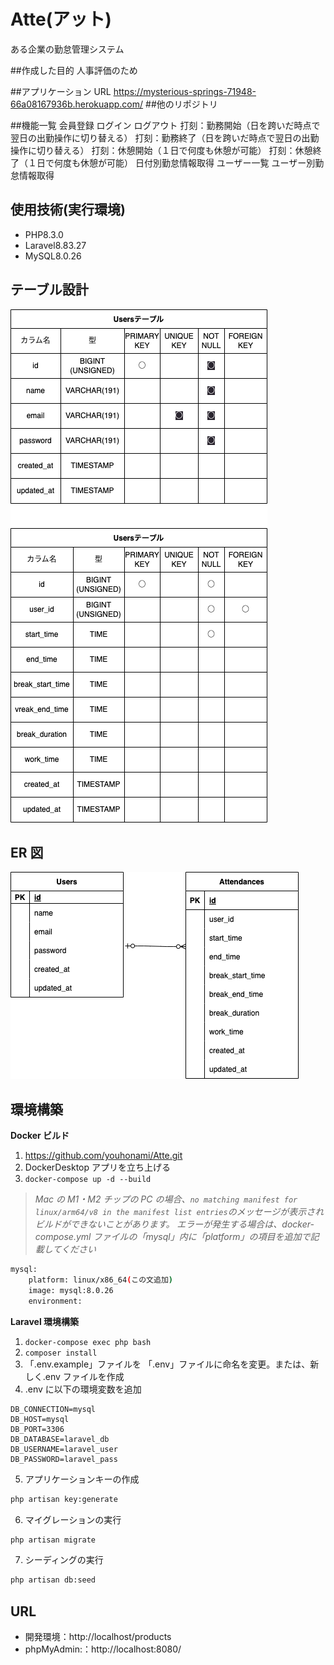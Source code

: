 # Atte(アット)

ある企業の勤怠管理システム

##作成した目的
人事評価のため

##アプリケーション URL
https://mysterious-springs-71948-66a08167936b.herokuapp.com/ ##他のリポジトリ

##機能一覧
会員登録
ログイン
ログアウト
打刻：勤務開始（日を跨いだ時点で翌日の出勤操作に切り替える）
打刻：勤務終了（日を跨いだ時点で翌日の出勤操作に切り替える）
打刻：休憩開始（１日で何度も休憩が可能）
打刻：休憩終了（１日で何度も休憩が可能）
日付別勤怠情報取得
ユーザー一覧
ユーザー別勤怠情報取得

## 使用技術(実行環境)

- PHP8.3.0
- Laravel8.83.27
- MySQL8.0.26

## テーブル設計

![テーブル](table.drawio.png)

## ER 図

![ER図](er.drawio.png)

## 環境構築

**Docker ビルド**

1. https://github.com/youhonami/Atte.git
2. DockerDesktop アプリを立ち上げる
3. `docker-compose up -d --build`

> _Mac の M1・M2 チップの PC の場合、`no matching manifest for linux/arm64/v8 in the manifest list entries`のメッセージが表示されビルドができないことがあります。
> エラーが発生する場合は、docker-compose.yml ファイルの「mysql」内に「platform」の項目を追加で記載してください_

```bash
mysql:
    platform: linux/x86_64(この文追加)
    image: mysql:8.0.26
    environment:
```

**Laravel 環境構築**

1. `docker-compose exec php bash`
2. `composer install`
3. 「.env.example」ファイルを 「.env」ファイルに命名を変更。または、新しく.env ファイルを作成
4. .env に以下の環境変数を追加

```text
DB_CONNECTION=mysql
DB_HOST=mysql
DB_PORT=3306
DB_DATABASE=laravel_db
DB_USERNAME=laravel_user
DB_PASSWORD=laravel_pass
```

5. アプリケーションキーの作成

```bash
php artisan key:generate
```

6. マイグレーションの実行

```bash
php artisan migrate
```

7. シーディングの実行

```bash
php artisan db:seed
```

## URL

- 開発環境：http://localhost/products
- phpMyAdmin:：http://localhost:8080/
